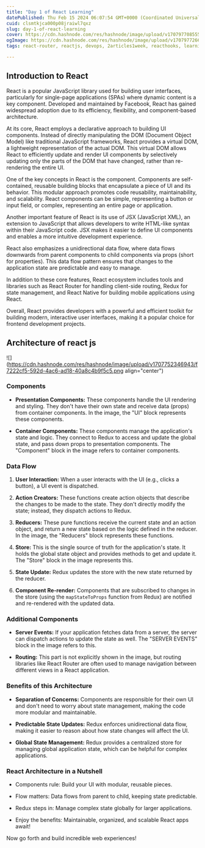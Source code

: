 ```yaml
---
title: "Day 1 of React Learning"
datePublished: Thu Feb 15 2024 06:07:54 GMT+0000 (Coordinated Universal Time)
cuid: clsmtkjca000p08jraiwl7qxz
slug: day-1-of-react-learning
cover: https://cdn.hashnode.com/res/hashnode/image/upload/v1707977085558/be73fae8-fa89-495c-a49d-d73adfaa389e.jpeg
ogImage: https://cdn.hashnode.com/res/hashnode/image/upload/v1707977266642/a9023350-54f6-4e94-82a6-6ee986e3c601.jpeg
tags: react-router, reactjs, devops, 2articles1week, reacthooks, learning-journey, learning-in-public

---
```


## **Introduction to React**

React is a popular JavaScript library used for building user interfaces, particularly for single-page applications (SPAs) where dynamic content is a key component. Developed and maintained by Facebook, React has gained widespread adoption due to its efficiency, flexibility, and component-based architecture.

At its core, React employs a declarative approach to building UI components. Instead of directly manipulating the DOM (Document Object Model) like traditional JavaScript frameworks, React provides a virtual DOM, a lightweight representation of the actual DOM. This virtual DOM allows React to efficiently update and render UI components by selectively updating only the parts of the DOM that have changed, rather than re-rendering the entire UI.

One of the key concepts in React is the component. Components are self-contained, reusable building blocks that encapsulate a piece of UI and its behavior. This modular approach promotes code reusability, maintainability, and scalability. React components can be simple, representing a button or input field, or complex, representing an entire page or application.

Another important feature of React is its use of JSX (JavaScript XML), an extension to JavaScript that allows developers to write HTML-like syntax within their JavaScript code. JSX makes it easier to define UI components and enables a more intuitive development experience.

React also emphasizes a unidirectional data flow, where data flows downwards from parent components to child components via props (short for properties). This data flow pattern ensures that changes to the application state are predictable and easy to manage.

In addition to these core features, React ecosystem includes tools and libraries such as React Router for handling client-side routing, Redux for state management, and React Native for building mobile applications using React.

Overall, React provides developers with a powerful and efficient toolkit for building modern, interactive user interfaces, making it a popular choice for frontend development projects.

## Architecture of react js

![](https://cdn.hashnode.com/res/hashnode/image/upload/v1707752346943/f7222cf5-592d-4ac6-ad18-40a8c4b9f5c5.png align="center")

### **Components**

* **Presentation Components:** These components handle the UI rendering and styling. They don't have their own state and receive data (props) from container components. In the image, the "UI" block represents these components.
    
* **Container Components:** These components manage the application's state and logic. They connect to Redux to access and update the global state, and pass down props to presentation components. The "Component" block in the image refers to container components.
    

### **Data Flow**

1. **User Interaction:** When a user interacts with the UI (e.g., clicks a button), a UI event is dispatched.
    
2. **Action Creators:** These functions create action objects that describe the changes to be made to the state. They don't directly modify the state; instead, they dispatch actions to Redux.
    
3. **Reducers:** These pure functions receive the current state and an action object, and return a new state based on the logic defined in the reducer. In the image, the "Reducers" block represents these functions.
    
4. **Store:** This is the single source of truth for the application's state. It holds the global state object and provides methods to get and update it. The "Store" block in the image represents this.
    
5. **State Update:** Redux updates the store with the new state returned by the reducer.
    
6. **Component Re-render:** Components that are subscribed to changes in the store (using the `mapStateToProps` function from Redux) are notified and re-rendered with the updated data.
    

### **Additional Components**

* **Server Events:** If your application fetches data from a server, the server can dispatch actions to update the state as well. The "SERVER EVENTS" block in the image refers to this.
    
* **Routing:** This part is not explicitly shown in the image, but routing libraries like React Router are often used to manage navigation between different views in a React application.
    

### **Benefits of this Architecture**

* **Separation of Concerns:** Components are responsible for their own UI and don't need to worry about state management, making the code more modular and maintainable.
    
* **Predictable State Updates:** Redux enforces unidirectional data flow, making it easier to reason about how state changes will affect the UI.
    
* **Global State Management:** Redux provides a centralized store for managing global application state, which can be helpful for complex applications.
    

### React Architecture in a Nutshell

* Components rule: Build your UI with modular, reusable pieces.
    
* Flow matters: Data flows from parent to child, keeping state predictable.
    
* Redux steps in: Manage complex state globally for larger applications.
    
* Enjoy the benefits: Maintainable, organized, and scalable React apps await!
    

Now go forth and build incredible web experiences!